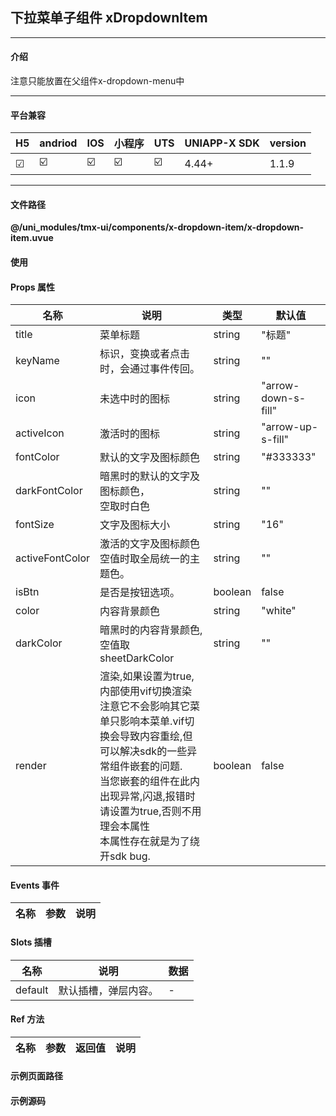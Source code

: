 
## 下拉菜单子组件 xDropdownItem

***

#### 介绍

注意只能放置在父组件x-dropdown-menu中

***

#### 平台兼容

| H5 | andriod | IOS | 小程序 | UTS | UNIAPP-X SDK | version |
| --- | --- | --- | --- | --- | --- | --- |
| ☑ | ☑️ | ☑️ | ☑️ | ☑️ | 4.44+ | 1.1.9 |

***

#### 文件路径

**@/uni_modules/tmx-ui/components/x-dropdown-item/x-dropdown-item.uvue**

#### 使用

<x-dropdown-item></x-dropdown-item>

#### Props 属性

| 名称 | 说明 | 类型 | 默认值 |
| ------ | ---- | ---- | ---- |
| title | 菜单标题 | string | "标题" |
| keyName | 标识，变换或者点击时，会通过事件传回。 | string | "" |
| icon | 未选中时的图标 | string | "arrow-down-s-fill" |
| activeIcon | 激活时的图标 | string | "arrow-up-s-fill" |
| fontColor | 默认的文字及图标颜色 | string | "#333333" |
| darkFontColor | 暗黑时的默认的文字及图标颜色，<br>空取时白色 | string | "" |
| fontSize | 文字及图标大小 | string | "16" |
| activeFontColor | 激活的文字及图标颜色<br>空值时取全局统一的主题色。 | string | "" |
| isBtn | 是否是按钮选项。 | boolean | false |
| color | 内容背景颜色 | string | "white" |
| darkColor | 暗黑时的内容背景颜色,空值取sheetDarkColor | string | "" |
| render | 渲染,如果设置为true,内部使用vif切换渲染<br>注意它不会影响其它菜单只影响本菜单.vif切换会导致内容重绘,但<br>可以解决sdk的一些异常组件嵌套的问题.<br>当您嵌套的组件在此内出现异常,闪退,报错时请设置为true,否则不用理会本属性<br>本属性存在就是为了绕开sdk bug. | boolean | false |



#### Events 事件

| 名称 | 参数 | 说明 |
| ------ | ---- | ---- |


#### Slots 插槽

| 名称 | 说明 | 数据 |
| ------ | ---- | ---- |
| default | 默认插槽，弹层内容。 | - |


#### Ref 方法

| 名称 | 参数 | 返回值 | 说明 |
| ------ | ---- | ---- | ---- |


#### 示例页面路径



#### 示例源码


		

